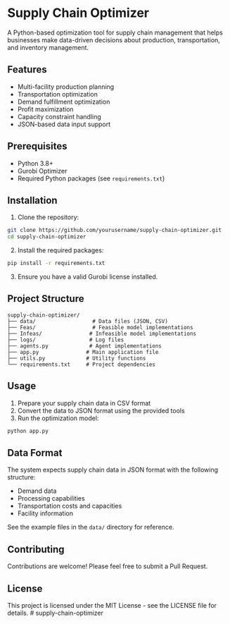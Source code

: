 # Supply Chain Optimizer

A Python-based optimization tool for supply chain management that helps businesses make data-driven decisions about production, transportation, and inventory management.

## Features

- Multi-facility production planning
- Transportation optimization
- Demand fulfillment optimization
- Profit maximization
- Capacity constraint handling
- JSON-based data input support

## Prerequisites

- Python 3.8+
- Gurobi Optimizer
- Required Python packages (see `requirements.txt`)

## Installation

1. Clone the repository:
```bash
git clone https://github.com/yourusername/supply-chain-optimizer.git
cd supply-chain-optimizer
```

2. Install the required packages:
```bash
pip install -r requirements.txt
```

3. Ensure you have a valid Gurobi license installed.

## Project Structure

```
supply-chain-optimizer/
├── data/                  # Data files (JSON, CSV)
├── Feas/                  # Feasible model implementations
├── Infeas/               # Infeasible model implementations
├── logs/                 # Log files
├── agents.py             # Agent implementations
├── app.py               # Main application file
├── utils.py             # Utility functions
└── requirements.txt     # Project dependencies
```

## Usage

1. Prepare your supply chain data in CSV format
2. Convert the data to JSON format using the provided tools
3. Run the optimization model:
```bash
python app.py
```

## Data Format

The system expects supply chain data in JSON format with the following structure:
- Demand data
- Processing capabilities
- Transportation costs and capacities
- Facility information

See the example files in the `data/` directory for reference.

## Contributing

Contributions are welcome! Please feel free to submit a Pull Request.

## License

This project is licensed under the MIT License - see the LICENSE file for details.
#   s u p p l y - c h a i n - o p t i m i z e r  
 